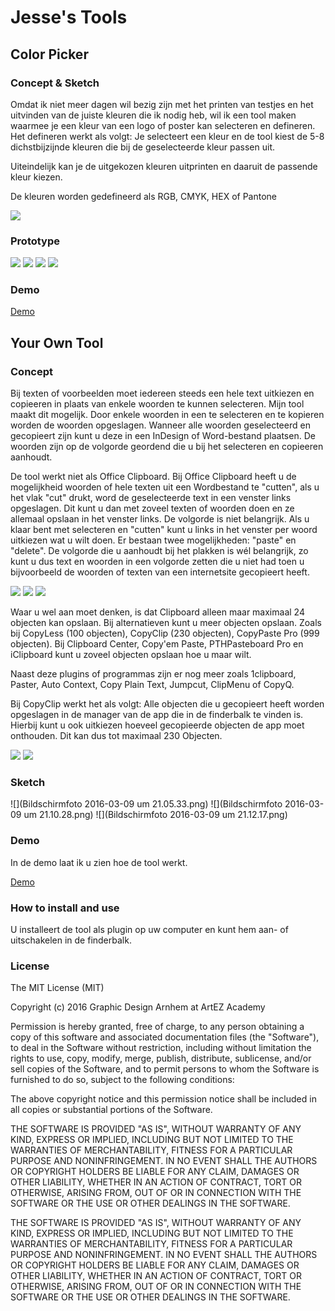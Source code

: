 # Jesse's Tools

## Color Picker

### Concept & Sketch

Omdat ik niet meer dagen wil bezig zijn met het printen van testjes en het uitvinden van de juiste kleuren die ik nodig heb, wil ik een tool maken waarmee je een kleur van een logo of poster kan selecteren en defineren.
Het defineren werkt als volgt: Je selecteert een kleur en de tool kiest de 5-8 dichstbijzijnde kleuren die bij de geselecteerde kleur passen uit.

Uiteindelijk kan je de uitgekozen kleuren uitprinten en daaruit de passende kleur kiezen.

De kleuren worden gedefineerd als RGB, CMYK, HEX of Pantone

![](ral-farben-spektrum.png)

### Prototype

![](mcdonalds.png)
![](red.png)
![](yellow.png)
![](voorbeeld.png)

### Demo

[Demo](https://youtu.be/uWloph7_jL4)


## Your Own Tool


### Concept

Bij texten of voorbeelden moet iedereen steeds een hele text uitkiezen en copieeren in plaats van enkele woorden te kunnen selecteren.
Mijn tool maakt dit mogelijk.
Door enkele woorden in een te selecteren en te kopieren worden de woorden opgeslagen.
Wanneer alle woorden geselecteerd en gecopieert zijn kunt u deze in een InDesign of Word-bestand plaatsen.
De woorden zijn op de volgorde geordend die u bij het selecteren en copieeren aanhoudt.

De tool werkt niet als Office Clipboard.
Bij Office Clipboard heeft u de mogelijkheid woorden of hele texten uit een Wordbestand te "cutten", als u het vlak "cut" drukt, word de geselecteerde text in een venster links opgeslagen.
Dit kunt u dan met zoveel texten of woorden doen en ze allemaal opslaan in het venster links. De volgorde is niet belangrijk.
Als u klaar bent met selecteren en "cutten" kunt u links in het venster per woord uitkiezen wat u wilt doen.
Er bestaan twee mogelijkheden: "paste" en "delete".
De volgorde die u aanhoudt bij het plakken is wél belangrijk, zo kunt u dus text en woorden in een volgorde zetten die u niet had toen u bijvoorbeeld de woorden of texten van een internetsite gecopieert heeft.

![](clipboard.png)
![](clipboard2.png)
![](clipboard3.png)

Waar u wel aan moet denken, is dat Clipboard alleen maar maximaal 24 objecten kan opslaan.
Bij alternatieven kunt u meer objecten opslaan.
Zoals bij CopyLess (100 objecten), CopyClip (230 objecten), CopyPaste Pro (999 objecten).
Bij Clipboard Center, Copy'em Paste, PTHPasteboard Pro en iClipboard kunt u zoveel objecten opslaan hoe u maar wilt.

Naast deze plugins of programmas zijn er nog meer zoals 1clipboard, Paster, Auto Context, Copy Plain Text, Jumpcut, ClipMenu of CopyQ.


Bij CopyClip werkt het als volgt: Alle objecten die u gecopieert heeft worden opgeslagen in de manager van de app die in de finderbalk te vinden is. Hierbij kunt u ook uitkiezen hoeveel gecopieerde objecten de app moet onthouden. Dit kan dus tot maximaal 230 Objecten.

![](screen800x500.png)
![](screen800x500-1.png)

### Sketch

![](Bildschirmfoto 2016-03-09 um 21.05.33.png)
![](Bildschirmfoto 2016-03-09 um 21.10.28.png)
![](Bildschirmfoto 2016-03-09 um 21.12.17.png)


### Demo

In de demo laat ik u zien hoe de tool werkt.

[Demo](https://youtu.be/3Wd9ZBzuSIM)



### How to install and use

U installeert de tool als plugin op uw computer en kunt hem aan- of uitschakelen in de finderbalk. 

### License


The MIT License (MIT)

Copyright (c) 2016 Graphic Design Arnhem at ArtEZ Academy

Permission is hereby granted, free of charge, to any person obtaining a copy of this software and associated documentation files (the "Software"), to deal in the Software without restriction, including without limitation the rights to use, copy, modify, merge, publish, distribute, sublicense, and/or sell copies of the Software, and to permit persons to whom the Software is furnished to do so, subject to the following conditions:

The above copyright notice and this permission notice shall be included in all copies or substantial portions of the Software.


THE SOFTWARE IS PROVIDED "AS IS", WITHOUT WARRANTY OF ANY KIND, EXPRESS OR IMPLIED, INCLUDING BUT NOT LIMITED TO THE WARRANTIES OF MERCHANTABILITY, FITNESS FOR A PARTICULAR PURPOSE AND NONINFRINGEMENT. IN NO EVENT SHALL THE AUTHORS OR COPYRIGHT HOLDERS BE LIABLE FOR ANY CLAIM, DAMAGES OR OTHER LIABILITY, WHETHER IN AN ACTION OF CONTRACT, TORT OR OTHERWISE, ARISING FROM, OUT OF OR IN CONNECTION WITH THE SOFTWARE OR THE USE OR OTHER DEALINGS IN THE SOFTWARE.



THE SOFTWARE IS PROVIDED "AS IS", WITHOUT WARRANTY OF ANY KIND, EXPRESS OR IMPLIED, INCLUDING BUT NOT LIMITED TO THE WARRANTIES OF MERCHANTABILITY, FITNESS FOR A PARTICULAR PURPOSE AND NONINFRINGEMENT. IN NO EVENT SHALL THE AUTHORS OR COPYRIGHT HOLDERS BE LIABLE FOR ANY CLAIM, DAMAGES OR OTHER LIABILITY, WHETHER IN AN ACTION OF CONTRACT, TORT OR OTHERWISE, ARISING FROM, OUT OF OR IN CONNECTION WITH THE SOFTWARE OR THE USE OR OTHER DEALINGS IN THE SOFTWARE.
